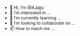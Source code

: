 - 👋 Hi, I’m @AJajju
- 👀 I’m interested in ...
- 🌱 I’m currently learning ...
- 💞️ I’m looking to collaborate on ...
- 📫 How to reach me ...

<!---
AJajju/AJajju is a ✨ special ✨ repository because its `README.md` (this file) appears on your GitHub profile.
You can click the Preview link to take a look at your changes.
--->
